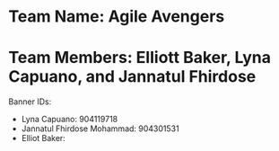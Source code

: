 # Team Name: Agile Avengers 

# Team Members: Elliott Baker, Lyna Capuano, and Jannatul Fhirdose

Banner IDs:
- Lyna Capuano: 904119718
- Jannatul Fhirdose Mohammad: 904301531
- Elliot Baker: 
